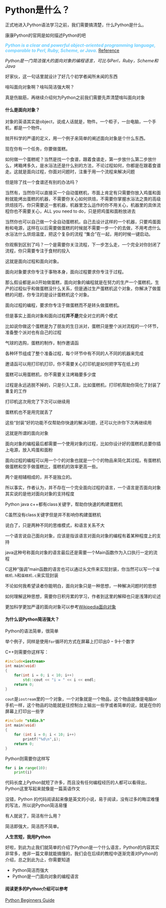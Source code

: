 #  **Python是什么？**

正式地进入Python语法学习之前，我们需要搞清楚，什么Python是什么。

康康Python的官网是如何描述Python的吧



<font color="#66ccff">***Python is a clear and powerful object-oriented programming language, comparable to Perl, Ruby, Scheme, or Java.*** </font>[Reference](https://wiki.python.org/moin/BeginnersGuide/Overview)

*Python是一门简洁强大的面向对象的编程语言，可比与Perl，Ruby，Scheme和 Java*



好家伙，这一句话里就设计了好几个初学者闻所未闻的东西

啥叫面向对象啊？啥叫简洁强大啊？

真是伤脑筋，再继续介绍何为Python之前我们需要先弄清楚啥叫面向对象



#### 什么是面向对象？

对象的英语其实是object，说成人话就是，物件。一个柜子，一台电脑，一个手机，都是一个物件。

抛开科学的严谨的定义，用一个例子来简单的阐述面向对象是个什么东西。

现在你有一个任务，你要做蛋糕。

如何做一个蛋糕呢？当然是找一个食谱，跟着食谱走，第一步放什么第二步放什么，烤箱烤多久，是水浴法还是什么别的方法，不论过程如何，你都是在跟着食谱走。这就是面向过程，你面对问题时，注重于用一个流程来解决问题

但是除了找一个食谱还有别的办法吗？

当然有，当然你可以直接买一个自动蛋糕机，市面上肯定有只需要你放入鸡蛋和面粉就能烤出蛋糕的机器，不需要你关心如何烘焙，不需要你掌握水浴法之类的高级烘焙技巧，你只需要这一套机器，机器里怎么运作的你不用关心，机器里的具体流程你也不需要关心，ALL you need to do，只是把鸡蛋和面粉放进去



当然你也可以自己做一个全自动蛋糕机，自己去设计这样的一个机器，只要鸡蛋面粉和电源，这样在以后需要做蛋糕的时候就不需要一步一个的去做，不用考虑什么水浴法什么烘焙温度，把这个复杂的流程 “集合”在一起，用的时候一键启动。



你观察到区别了吗？一个是需要你关注流程，下一步怎么走，一个完全对你封闭了流程，你只需要专注于食材的投入

这就是面向过程和面向对象。

面向对象要求你专注于事物本身，面向过程要求你专注于过程。



那么假设都是从0开始做蛋糕，面向对象的编程就是在努力的生产一个蛋糕机，生产的过程似乎和做蛋糕没什么关系，但是通过生产蛋糕机这个对象，你解决了做蛋糕的问题，你专注的是设计蛋糕机这个对象。

面向过程的编程，要求你专注于做蛋糕而不是转头做蛋糕机。



但是事实上面向对象和面向过程**并不是**完全对立的两个模式

比如说你做这个蛋糕是为了朋友的生日派对，蛋糕只是整个派对流程的一个环节，准备整个派对也有自己的过程

气球的选购，蛋糕的制作，制作邀请函

各种环节组成了整个准备过程，每个环节中有不同的人不同的机器来完成

邀请函可以用打印机打印，你不需要关心打印机是如何把字写在纸上的

蛋糕可以用蛋糕机，你不需要关注烤箱要多少度

过程是永远逃脱不掉的，只是引入工具，比如蛋糕机，打印机帮助你简化了封装了重复的工作

打印机这次用完了下次可以继续用

蛋糕机也不是用完就丢了

这些“封装”好的功能不仅帮助你快速的解决问题，还可以允许你下次再继续用

这就是所谓的面向对象



面向对象的编程最后都需要一个使用对象的过程，比如你设计好的蛋糕机总要你插上电源，放入鸡蛋和面粉

面向过程的编程可以用一个个的对象也就是一个个的物品来简化其过程。有蛋糕机做蛋糕和空手做蛋糕比，蛋糕机的效率更高一些。

两个是相辅相成的，并不是独立的。

所以事实，作者认为，并不存在一个完全面向过程的语言，一个语言是否面向对象其实说的是他对面向对象的支持程度

Python java c++都有class关键字，帮助你快速的构建蛋糕机

C虽然没有class关键字但是并不影响你构建蛋糕机

说白了，只是两种不同的思维模式，和语言关系不大

一个语言说自己面向对象，应该是指该语言对面向对象的编程有着某种程度上的支持

java这种号称面向对象的语言最后还是需要一个Main函数作为入口执行一定的流程

C这种“强调”main函数的语言也可以通过头文件来实现封装，你当然可以写一个`蛋糕机.h`和`蛋糕机.c`来实现封装

不论如何我希望读者你能明白，面向对象只是一种思想，一种解决问题时的思想

如何理解这种思想，需要你日积月累的学习，作者到这里的解释也只是浅薄的论述

更加科学更加严谨的面向对象可以参考[Wikipedia面向对象](https://zh.wikipedia.org/wiki/面向对象程序设计)

#### 为什么说Python简洁强大？

Python的语法简单，很简单

举个例子，同样是使用`for`循环的方式在屏幕上打印出$0-9$十个数字

C++则需要你这样写：

```C++
#include<iostream>
int main(void)
{
	for(int i = 0; i < 10; i++)
		std::cout << "i = " << i << endl;
    return 0;
}
```

`cout`是`iostream`里的一个对象，一个对象就是一个物品，这个物品就像是电脑or手机一样，这个物品的功能就是往控制台上输出一些字或者简单的说，就是在你的屏幕上打印出一些字



```C
#include "stdio.h"
int main(void)
{
    for (int i = 0; i < 10; i++)
        printf("%d\n",i);
    return 0;
}
```



Python则需要你这样写

```Python
for i in range(10):
    print(i)
```



代码长度上Python就短了许多，而且没有任何编程经历的人都可以看得出，Python这里写起来就像是一篇英语作文

没错，Python 的代码阅读起来像是英文的小说，易于阅读，没有过多的晦涩难懂的写法，所以说Python简洁易懂

有人就说了，简洁有什么用？

简洁即强大，简洁而不简单。

**人生苦短，我用Python**

好啦，到此为止我们就简单的介绍了Python是一个什么语言，Python的内容其实非常多，绝非一篇文章就能搞懂的，我们会在后续的教程中逐渐完善对Python的介绍，总之到此为止，你需要知道



* Python简洁而强大
* Python是一门面向对象的编程语言

#### 阅读更多的Python介绍可以参考

[Python Beginners Guide](https://wiki.python.org/moin/BeginnersGuide/Overview)